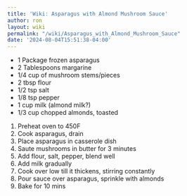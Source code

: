 ```yaml
---
title: 'Wiki: Asparagus with Almond Mushroom Sauce'
author: ron
layout: wiki
permalink: "/wiki/Asparagus_with_Almond_Mushroom_Sauce"
date: '2024-08-04T15:51:38-04:00'
---
```


-   1 Package frozen asparagus
-   2 Tablespoons margarine
-   1/4 cup of mushroom stems/pieces
-   2 tbsp flour
-   1/2 tsp salt
-   1/8 tsp pepper
-   1 cup milk (almond milk?)
-   1/3 cup chopped almonds, toasted

1.  Preheat oven to 450F
2.  Cook asparagus, drain
3.  Place asparagus in casserole dish
4.  Saute mushrooms in butter for 3 minutes
5.  Add flour, salt, pepper, blend well
6.  Add milk gradually
7.  Cook over low till it thickens, stirring constantly
8.  Pour sauce over asparagus, sprinkle with almonds
9.  Bake for 10 mins
